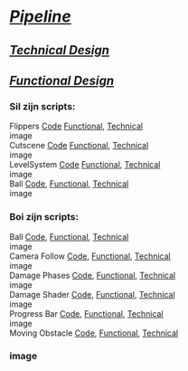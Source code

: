 # [*Pipeline*](https://github.com/Masenkyo/Examen/wiki/Pipeline "Pipeline")

## [*Technical Design*](https://github.com/Masenkyo/Examen/wiki/Technical-design "Technical Design")
## [*Functional Design*](https://github.com/Masenkyo/Examen/wiki/Functional-Design "Functional Design")
  
### Sil zijn scripts:  
  
Flippers [Code](https://github.com/Masenkyo/Examen/blob/master/Assets/Scripts/Flippers/Flipper.cs "Flippers")  [Functional](), [Technical]()  
image  
Cutscene [Code](https://github.com/Masenkyo/Examen/blob/master/Assets/Scripts/Camera/Cutscene.cs "Cutscene")  [Functional](), [Technical]()  
image  
LevelSystem [Code](https://github.com/Masenkyo/Examen/blob/master/Assets/Scripts/Level%20Systeem/LevelSystem.cs "LevelSystem")  [Functional](), [Technical]()  
image  
Ball [Code](https://github.com/Masenkyo/Examen/blob/master/Assets/Scripts/Ball/Ball.cs "Ball"), [Functional](), [Technical]()  
image  

### Boi zijn scripts:
  
Ball [Code](https://github.com/Masenkyo/Examen/blob/master/Assets/Scripts/Ball/Ball.cs "Ball"), [Functional](), [Technical]()  
image  
Camera Follow [Code](https://github.com/Masenkyo/Examen/blob/master/Assets/Scripts/Camera/Follow.cs "Camera Follow"), [Functional](), [Technical]()  
image  
Damage Phases [Code](https://github.com/Masenkyo/Examen/blob/master/Assets/Scripts/Ball/Phases.cs "Damage Phases"), [Functional](), [Technical]()  
image  
Damage Shader [Code](https://github.com/Masenkyo/Examen/blob/master/Assets/Scripts/Ball/Phases.shader "Damage Shader"), [Functional](), [Technical]()  
image  
Progress Bar [Code](https://github.com/Masenkyo/Examen/blob/develop/Assets/Scripts/progressbar/ProgressBar.cs "Progress Bar"), [Functional](), [Technical]()  
image  
Moving Obstacle [Code](https://github.com/Masenkyo/Examen/blob/develop/Assets/Scripts/MovingObstacle/MovingObstacle.cs "Moving Obstacle"), [Functional](), [Technical]()  
### image
